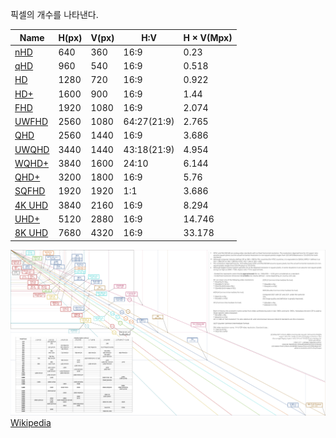 픽셀의 개수를 나타낸다.

|Name|H(px)|V(px)|H:V|H × V(Mpx)|
|---|---|---|---|---|
|[nHD](https://en.wikipedia.org/wiki/Display_resolution_standards#nHD)|640|360|16:9|0.23|
|[qHD](https://en.wikipedia.org/wiki/Display_resolution_standards#qHD)|960|540|16:9|0.518|
|[HD](https://en.wikipedia.org/wiki/Display_resolution_standards#HD)|1280|720|16:9|0.922|
|[HD+](https://en.wikipedia.org/wiki/Display_resolution_standards#HD+)|1600|900|16:9|1.44|
|[FHD](https://en.wikipedia.org/wiki/Display_resolution_standards#FHD)|1920|1080|16:9|2.074|
|[UWFHD](https://en.wikipedia.org/wiki/Display_resolution_standards#UWFHD)|2560|1080|64:27(21:9)|2.765|
|[QHD](https://en.wikipedia.org/wiki/Display_resolution_standards#QHD)|2560|1440|16:9|3.686|
|[UWQHD](https://en.wikipedia.org/wiki/Display_resolution_standards#UWQHD)|3440|1440|43:18(21:9)|4.954|
|[WQHD+](https://en.wikipedia.org/wiki/Display_resolution_standards#WQHD+)|3840|1600|24:10|6.144|
|[QHD+](https://en.wikipedia.org/wiki/Display_resolution_standards#QHD+)|3200|1800|16:9|5.76|
|[SQFHD](https://en.wikipedia.org/wiki/Display_resolution_standards#SQFHD)|1920|1920|1:1|3.686|
|[4K UHD](https://en.wikipedia.org/wiki/Display_resolution_standards#4K_UHD)|3840|2160|16:9|8.294|
|[UHD+](https://en.wikipedia.org/wiki/Display_resolution_standards#UHD+)|5120|2880|16:9|14.746|
|[8K UHD](https://en.wikipedia.org/wiki/Display_resolution_standards#8K_UHD)|7680|4320|16:9|33.178|

![resolution](resolution.svg)
[Wikipedia](https://en.wikipedia.org/wiki/Display_resolution_standards)